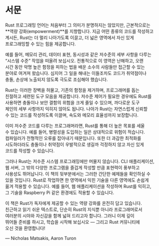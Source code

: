 # 서문

Rust 프로그래밍 언어는 처음부터 그 의미가 분명하지는 않았지만, 근본적으로는  
**역량 강화(empowerment)**를 지향합니다. 지금 어떤 종류의 코드를 작성하고  
계시든, Rust는 더 멀리 나아가도록 이끌고, 더 넓은 영역에서 자신 있게  
프로그래밍할 수 있는 힘을 제공합니다.  

예를 들어, 메모리 관리, 데이터 표현, 동시성과 같은 저수준의 세부 사항을 다루는  
“시스템 수준” 작업을 떠올려 보십시오. 전통적으로 이 영역은 난해하고, 오랜  
시간 동안 악명 높은 함정을 피하는 법을 배운 소수의 사람들만 접근할 수 있는  
분야로 여겨져 왔습니다. 심지어 그 일을 해내는 이들조차도 코드가 취약점이나  
충돌, 손상에 노출되지 않도록 극도로 조심해야 했습니다.  

Rust는 이러한 장벽을 허물고, 기존의 함정을 제거하며, 프로그래머를 돕는  
친절하고 세련된 도구 모음을 제공합니다. 저수준 제어가 필요한 경우에도 Rust를  
사용하면 충돌이나 보안 결함의 위험을 크게 줄일 수 있으며, 까다로운 도구  
체인의 세부 사항까지 익히지 않아도 됩니다. 나아가 Rust는 자연스럽게 신뢰할  
수 있는 코드를 작성하도록 이끌며, 속도와 메모리 효율성까지 보장합니다.  

이미 저수준 코드를 다루는 프로그래머라면, Rust를 통해 더 높은 목표를 세울  
수 있습니다. 예를 들어, 병렬성을 도입하는 일은 상대적으로 위험이 적습니다.  
컴파일러가 전형적인 오류를 잡아내기 때문입니다. 또한 더 과감한 최적화를  
시도하더라도 충돌이나 취약점이 우발적으로 생길까 걱정하지 않고 자신 있게  
코드를 작성할 수 있습니다.  

그러나 Rust는 저수준 시스템 프로그래밍에만 머물지 않습니다. CLI 애플리케이션,  
웹 서버, 그 밖의 다양한 프로그램을 즐겁게 작성할 만큼 표현력이 풍부하고  
사용성도 뛰어납니다. 이 책의 뒷부분에서는 그러한 간단한 예제들을 확인하실 수  
있을 것입니다. Rust로 작업하면 한 영역에서 익힌 기술을 다른 영역에도 손쉽게  
옮겨 적용할 수 있습니다. 예를 들어, 웹 애플리케이션을 작성하며 Rust를 익히고,  
그 기술을 Raspberry Pi 같은 환경에도 적용할 수 있습니다.  

이 책은 Rust가 독자에게 제공할 수 있는 역량 강화를 온전히 담고 있습니다.  
친근하고 읽기 쉬운 텍스트로, 단순히 Rust의 지식뿐 아니라 프로그래머로서  
여러분의 시야와 자신감을 함께 넓혀 드리고자 합니다. 그러니 이제 깊이  
뛰어들 준비를 하시고, 학습을 시작해 보십시오 — 그리고 Rust 커뮤니티에  
오신 것을 환영합니다!  

— Nicholas Matsakis, Aaron Turon
